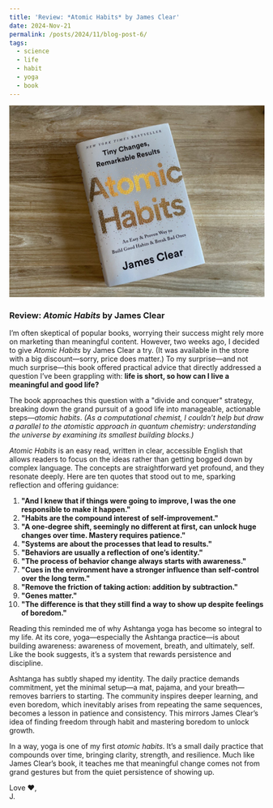 ```yaml
---
title: 'Review: *Atomic Habits* by James Clear'
date: 2024-Nov-21
permalink: /posts/2024/11/blog-post-6/
tags:
  - science
  - life
  - habit
  - yoga
  - book
---
```

<img src='/images/2024-11-21-blog-post.jpg'><br>

### **Review: *Atomic Habits* by James Clear**

I’m often skeptical of popular books, worrying their success might rely more on marketing than meaningful content. However, two weeks ago, I decided to give *Atomic Habits* by James Clear a try. (It was available in the store with a big discount—sorry, price does matter.) To my surprise—and not much surprise—this book offered practical advice that directly addressed a question I’ve been grappling with: **life is short, so how can I live a meaningful and good life?**  

The book approaches this question with a "divide and conquer" strategy, breaking down the grand pursuit of a good life into manageable, actionable steps—*atomic habits*. *(As a computational chemist, I couldn’t help but draw a parallel to the atomistic approach in quantum chemistry: understanding the universe by examining its smallest building blocks.)*  

*Atomic Habits* is an easy read, written in clear, accessible English that allows readers to focus on the ideas rather than getting bogged down by complex language. The concepts are straightforward yet profound, and they resonate deeply. Here are ten quotes that stood out to me, sparking reflection and offering guidance:  

1. **"And I knew that if things were going to improve, I was the one responsible to make it happen."**  
2. **"Habits are the compound interest of self-improvement."**  
3. **"A one-degree shift, seemingly no different at first, can unlock huge changes over time. Mastery requires patience."**  
4. **"Systems are about the processes that lead to results."**  
5. **"Behaviors are usually a reflection of one’s identity."**  
6. **"The process of behavior change always starts with awareness."**  
7. **"Cues in the environment have a stronger influence than self-control over the long term."**  
8. **"Remove the friction of taking action: addition by subtraction."**  
9. **"Genes matter."**  
10. **"The difference is that they still find a way to show up despite feelings of boredom."**  

Reading this reminded me of why Ashtanga yoga has become so integral to my life. At its core, yoga—especially the Ashtanga practice—is about building awareness: awareness of movement, breath, and ultimately, self. Like the book suggests, it’s a system that rewards persistence and discipline.  

Ashtanga has subtly shaped my identity. The daily practice demands commitment, yet the minimal setup—a mat, pajama, and your breath—removes barriers to starting. The community inspires deeper learning, and even boredom, which inevitably arises from repeating the same sequences, becomes a lesson in patience and consistency. This mirrors James Clear’s idea of finding freedom through habit and mastering boredom to unlock growth.  

In a way, yoga is one of my first *atomic habits*. It’s a small daily practice that compounds over time, bringing clarity, strength, and resilience. Much like James Clear’s book, it teaches me that meaningful change comes not from grand gestures but from the quiet persistence of showing up.  

Love ❤️,<br> 
J.
